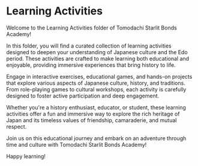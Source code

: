 # Learning Activities

Welcome to the Learning Activities folder of Tomodachi Starlit Bonds Academy!

In this folder, you will find a curated collection of learning activities designed to deepen your understanding of Japanese culture and the Edo period. These activities are crafted to make learning both educational and enjoyable, providing immersive experiences that bring history to life.

Engage in interactive exercises, educational games, and hands-on projects that explore various aspects of Japanese culture, history, and traditions. From role-playing games to cultural workshops, each activity is carefully designed to foster active participation and deep engagement.

Whether you're a history enthusiast, educator, or student, these learning activities offer a fun and immersive way to explore the rich heritage of Japan and its timeless values of friendship, camaraderie, and mutual respect.

Join us on this educational journey and embark on an adventure through time and culture with Tomodachi Starlit Bonds Academy!

Happy learning!
